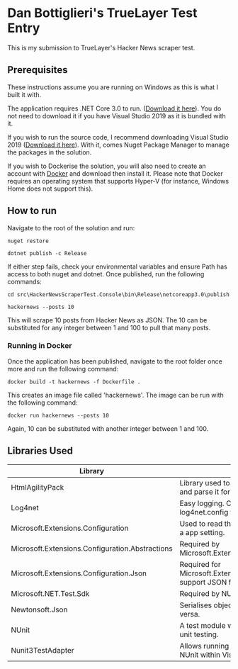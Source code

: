 # Dan Bottiglieri's TrueLayer Test Entry

This is my submission to TrueLayer's Hacker News scraper test. 

## Prerequisites

These instructions assume you are running on Windows as this is what I built it with.

The application requires .NET Core 3.0 to run. ([Download it here](https://dotnet.microsoft.com/download/dotnet-core/3.0)). You do not need to download it if you have Visual Studio 2019 as it is bundled with it.

If you wish to run the source code, I recommend downloading Visual Studio 2019 ([Download it here](https://visualstudio.microsoft.com/downloads/)). With it, comes Nuget Package Manager to manage the packages in the solution.

If you wish to Dockerise the solution, you will also need to create an account with [Docker](https://www.docker.com) and download then install it. Please note that Docker requires an operating system that supports Hyper-V (for instance, Windows Home does not support this).

## How to run

Navigate to the root of the solution and run:

`nuget restore`

`dotnet publish -c Release`

If either step fails, check your environmental variables and ensure Path has access to both nuget and dotnet.
Once published, run the following commands:

`cd src\HackerNewsScraperTest.Console\bin\Release\netcoreapp3.0\publish`

`hackernews --posts 10`

This will scrape 10 posts from Hacker News as JSON. The 10 can be substituted for any integer between 1 and 100 to pull that many posts.

### Running in Docker

Once the application has been published, navigate to the root folder once more and run the following command:

`docker build -t hackernews -f Dockerfile .`

This creates an image file called 'hackernews'. The image can be run with the following command:

`docker run hackernews --posts 10`

Again, 10 can be substituted with another integer between 1 and 100.

## Libraries Used
|Library                                         |Use                                  
|------------------------------------------------|---------------------------------------------------------------------------------
|HtmlAgilityPack                                 |Library used to read HTML from the site and parse it for the content of interest.    
|Log4net                                         |Easy logging. Can be configured via the log4net.config file.
|Microsoft.Extensions.Configuration              |Used to read the appsettings.json file for a app setting.  
|Microsoft.Extensions.Configuration.Abstractions |Required by Microsoft.Extensions.Configuration.Json.   
|Microsoft.Extensions.Configuration.Json         |Required for Microsoft.Extensions.Configuration to support JSON files.    
|Microsoft.NET.Test.Sdk                          |Required by NUnit for writing tests.   
|Newtonsoft.Json                                 |Serialises objects into JSON and vice versa.   
|NUnit                                           |A test module which allows automated unit testing.
|Nunit3TestAdapter                               |Allows running of the tests created with NUnit within Visual Studio.  